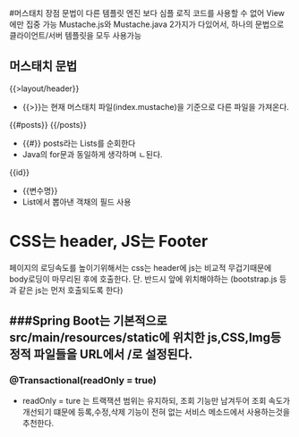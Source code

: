 #머스태치 장점
문법이 다른 템플릿 엔진 보다 심플
로직 코드를 사용할 수 없어 View에만 집중 가능
Mustache.js와 Mustache.java 2가지가 다있어서, 하나의 문법으로 클라이언트/서버 템플릿을 모두 사용가능

## 머스태치 문법
{{>layout/header}}
 - {{>}}는 현재 머스태치 파일(index.mustache)을 기준으로 다른 파일을 가져온다.

{{#posts}} {{/posts}}
 - {{#}} posts라는 Lists를 순회한다
 - Java의 for문과 동일하게 생각하며 ㄴ된다.

{{id}}
 - {{변수명}}
 - List에서 뽑아낸 객채의 필드 사용

# CSS는 header, JS는 Footer
페이지의 로딩속도를 높이기위해서는 css는 header에 js는 비교적 무겁기때문에 body로딩이 마무리된 후에 호출한다.
단. 반드시 앞에 위치해야하는 (bootstrap.js 등과 같은 js는 먼저 호출되도록 한다)


###Spring Boot는 기본적으로 src/main/resources/static에 위치한 js,CSS,Img등 정적 파일들을 URL에서 \/로 설정된다.
---

### @Transactional(readOnly = true)

 - readOnly = ture 는 트랙잭션 범위는 유지하되, 조회 기능만 남겨두어 조회 속도가 개선되기 떄문에 등록,수정,삭제 기능이 전혀 없는 서비스 메소드에서 사용하는것을 추천한다.
